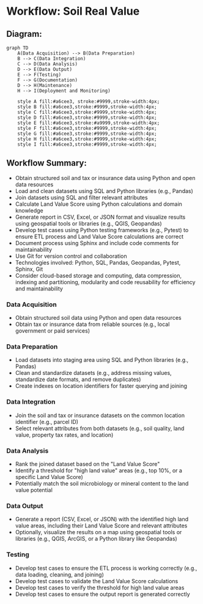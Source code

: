 # Workflow: Soil Real Value

## Diagram:

```mermaid
graph TD
    A(Data Acquisition) --> B(Data Preparation)
    B --> C(Data Integration)
    C --> D(Data Analysis)
    D --> E(Data Output)
    E --> F(Testing)
    F --> G(Documentation)
    D --> H(Maintenance)
    H --> I(Deployment and Monitoring)

    style A fill:#a6cee3, stroke:#9999,stroke-width:4px;
    style B fill:#a6cee3,stroke:#9999,stroke-width:4px;
    style C fill:#a6cee3,stroke:#9999,stroke-width:4px;
    style D fill:#a6cee3,stroke:#9999,stroke-width:4px;
    style E fill:#a6cee3,stroke:#a9999,stroke-width:4px;
    style F fill:#a6cee3,stroke:#9999,stroke-width:4px;
    style G fill:#a6cee3,stroke:#9999,stroke-width:4px;
    style H fill:#a6cee3,stroke:#9999,stroke-width:4px;
    style I fill:#a6cee3,stroke:#9999,stroke-width:4px;
```

## Workflow Summary:

- Obtain structured soil and tax or insurance data using Python and open data resources
- Load and clean datasets using SQL and Python libraries (e.g., Pandas)
- Join datasets using SQL and filter relevant attributes
- Calculate Land Value Score using Python calculations and domain knowledge
- Generate report in CSV, Excel, or JSON format and visualize results using geospatial tools or libraries (e.g., QGIS, Geopandas)
- Develop test cases using Python testing frameworks (e.g., Pytest) to ensure ETL process and Land Value Score calculations are correct
- Document process using Sphinx and include code comments for maintainability
- Use Git for version control and collaboration
- Technologies involved: Python, SQL, Pandas, Geopandas, Pytest, Sphinx, Git
- Consider cloud-based storage and computing, data compression, indexing and partitioning, modularity and code reusability for efficiency and maintainability

### Data Acquisition

- Obtain structured soil data using Python and open data resources
- Obtain tax or insurance data from reliable sources (e.g., local government or paid services)

### Data Preparation

- Load datasets into staging area using SQL and Python libraries (e.g., Pandas)
- Clean and standardize datasets (e.g., address missing values, standardize date formats, and remove duplicates)
- Create indexes on location identifiers for faster querying and joining

### Data Integration

- Join the soil and tax or insurance datasets on the common location identifier (e.g., parcel ID)
- Select relevant attributes from both datasets (e.g., soil quality, land value, property tax rates, and location)

### Data Analysis

- Rank the joined dataset based on the "Land Value Score"
- Identify a threshold for "high land value" areas (e.g., top 10%, or a specific Land Value Score)
- Potentially match the soil microbiology or mineral content to the land value potential

### Data Output

- Generate a report (CSV, Excel, or JSON) with the identified high land value areas, including their Land Value Score and relevant attributes
- Optionally, visualize the results on a map using geospatial tools or libraries (e.g., QGIS, ArcGIS, or a Python library like Geopandas)

### Testing

- Develop test cases to ensure the ETL process is working correctly (e.g., data loading, cleaning, and joining)
- Develop test cases to validate the Land Value Score calculations
- Develop test cases to verify the threshold for high land value areas
- Develop test cases to ensure the output report is generated correctly
